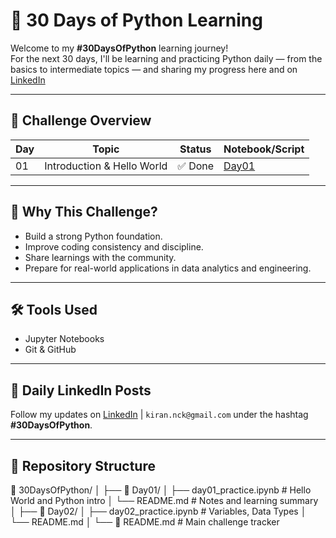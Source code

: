 # 🚀 30 Days of Python Learning

Welcome to my **#30DaysOfPython** learning journey!  
For the next 30 days, I'll be learning and practicing Python daily — from the basics to intermediate topics — and sharing my progress here and on [LinkedIn](https://www.linkedin.com/in/kirankumarnc/) 

---

## 📅 Challenge Overview

| Day | Topic                        | Status  | Notebook/Script |
|-----|------------------------------|---------|------------------|
| 01  | Introduction & Hello World   | ✅ Done | [Day01](./Day01_Intro_HelloWorld/) |

---

## 🧠 Why This Challenge?

- Build a strong Python foundation.
- Improve coding consistency and discipline.
- Share learnings with the community.
- Prepare for real-world applications in data analytics and engineering.

---

## 🛠 Tools Used

- Jupyter Notebooks
- Git & GitHub


---

## 📌 Daily LinkedIn Posts

Follow my updates on [LinkedIn](https://www.linkedin.com/in/kirankumarnc/) | `kiran.nck@gmail.com` under the hashtag **#30DaysOfPython**.

---

## 📂 Repository Structure

📁 30DaysOfPython/
│
├── 📂 Day01/
│   ├── day01_practice.ipynb    # Hello World and Python intro
│   └── README.md               # Notes and learning summary
│
├── 📂 Day02/
│   ├── day02_practice.ipynb    # Variables, Data Types
│   └── README.md
│
└── 📄 README.md                # Main challenge tracker




